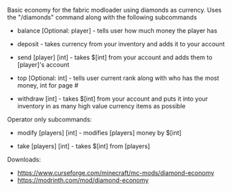 Basic economy for the fabric modloader using diamonds as currency. Uses the "/diamonds" command along with the following subcommands

- balance [Optional: player] - tells user how much money the player has

- deposit - takes currency from your inventory and adds it to your account

- send [player] [int] - takes $[int] from your account and adds them to [player]'s account

- top [Optional: int] - tells user current rank along with who has the most money, int for page #

- withdraw [int] - takes $[int] from your account and puts it into your inventory in as many high value currency items as possible
 

Operator only subcommands:

- modify [players] [int] - modifies [players] money by $[int]

- take [players] [int] - takes $[int] from [players]


Downloads:
- https://www.curseforge.com/minecraft/mc-mods/diamond-economy
- https://modrinth.com/mod/diamond-economy
